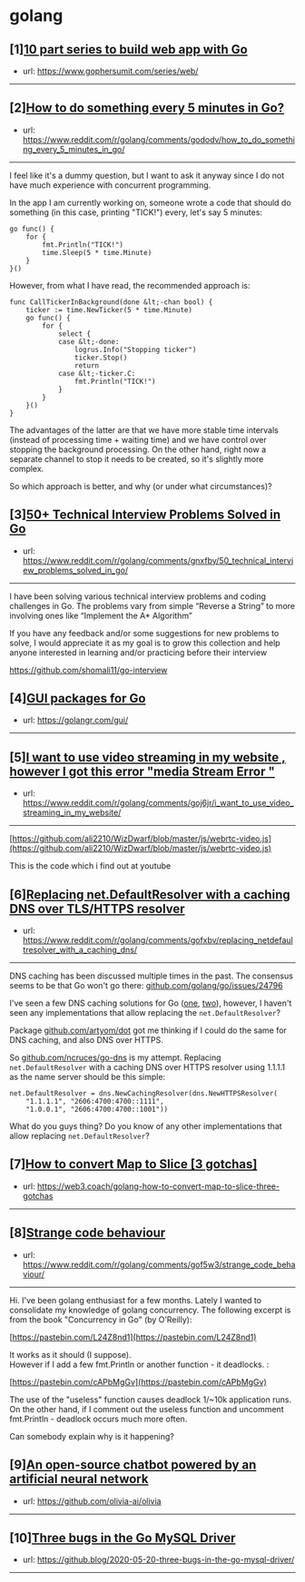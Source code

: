# golang
## [1][10 part series to build web app with Go](https://www.reddit.com/r/golang/comments/gobfe7/10_part_series_to_build_web_app_with_go/)
- url: https://www.gophersumit.com/series/web/
---

## [2][How to do something every 5 minutes in Go?](https://www.reddit.com/r/golang/comments/gododv/how_to_do_something_every_5_minutes_in_go/)
- url: https://www.reddit.com/r/golang/comments/gododv/how_to_do_something_every_5_minutes_in_go/
---
I feel like it's a dummy question, but I want to ask it anyway since I do not have much experience with concurrent programming.

In the app I am currently working on, someone wrote a code that should do something (in this case, printing "TICK!") every, let's say 5 minutes:

    go func() {
        for {
            fmt.Println("TICK!")
            time.Sleep(5 * time.Minute)
        }
    }()

However, from what I have read, the recommended approach is:

    func CallTickerInBackground(done &lt;-chan bool) {
        ticker := time.NewTicker(5 * time.Minute)
        go func() {
            for {
            	select {
            	case &lt;-done:
            		logrus.Info("Stopping ticker")
            		ticker.Stop()
            		return
            	case &lt;-ticker.C:
            		fmt.Println("TICK!")
            	}
            }
        }()
    }

The advantages of the latter are that we have more stable time intervals (instead of processing time + waiting time) and we have control over stopping the background processing. On the other hand, right now a separate channel to stop it needs to be created, so it's slightly more complex.

So which approach is better, and why (or under what circumstances)?
## [3][50+ Technical Interview Problems Solved in Go](https://www.reddit.com/r/golang/comments/gnxfby/50_technical_interview_problems_solved_in_go/)
- url: https://www.reddit.com/r/golang/comments/gnxfby/50_technical_interview_problems_solved_in_go/
---
I have been solving various technical interview problems and coding challenges in Go. The problems vary from simple “Reverse a String” to more involving ones like “Implement the A* Algorithm”

If you have any feedback and/or some suggestions for new problems to solve, I would appreciate it as my goal is to grow this collection and help anyone interested in learning and/or practicing before their interview 

https://github.com/shomali11/go-interview
## [4][GUI packages for Go](https://www.reddit.com/r/golang/comments/gojais/gui_packages_for_go/)
- url: https://golangr.com/gui/
---

## [5][I want to use video streaming in my website , however I got this error "media Stream Error "](https://www.reddit.com/r/golang/comments/goj6jr/i_want_to_use_video_streaming_in_my_website/)
- url: https://www.reddit.com/r/golang/comments/goj6jr/i_want_to_use_video_streaming_in_my_website/
---
 [https://github.com/ali2210/WizDwarf/blob/master/js/webrtc-video.js](https://github.com/ali2210/WizDwarf/blob/master/js/webrtc-video.js) 

This is the code which i find out at youtube
## [6][Replacing net.DefaultResolver with a caching DNS over TLS/HTTPS resolver](https://www.reddit.com/r/golang/comments/gofxbv/replacing_netdefaultresolver_with_a_caching_dns/)
- url: https://www.reddit.com/r/golang/comments/gofxbv/replacing_netdefaultresolver_with_a_caching_dns/
---
DNS caching has been discussed multiple times in the past. The consensus seems to be that Go won't go there: [github.com/golang/go/issues/24796](https://github.com/golang/go/issues/24796#issuecomment-383716244)

I've seen a few DNS caching solutions for Go ([one](https://github.com/rs/dnscache), [two](https://github.com/mercari/go-dnscache)), however, I haven't seen any implementations that allow replacing the `net.DefaultResolver`?

Package [github.com/artyom/dot](https://github.com/artyom/dot) got me thinking if I could do the same for DNS caching, and also DNS over HTTPS.

So [github.com/ncruces/go-dns](https://godoc.org/github.com/ncruces/go-dns) is my attempt.
Replacing `net.DefaultResolver` with a caching DNS over HTTPS resolver using 1.1.1.1 as the name server should be this simple:

    net.DefaultResolver = dns.NewCachingResolver(dns.NewHTTPSResolver(
    	"1.1.1.1", "2606:4700:4700::1111",
    	"1.0.0.1", "2606:4700:4700::1001"))

What do you guys thing? Do you know of any other implementations that allow replacing `net.DefaultResolver`?
## [7][How to convert Map to Slice [3 gotchas]](https://www.reddit.com/r/golang/comments/gofaoa/how_to_convert_map_to_slice_3_gotchas/)
- url: https://web3.coach/golang-how-to-convert-map-to-slice-three-gotchas
---

## [8][Strange code behaviour](https://www.reddit.com/r/golang/comments/gof5w3/strange_code_behaviour/)
- url: https://www.reddit.com/r/golang/comments/gof5w3/strange_code_behaviour/
---
Hi. I've been golang enthusiast for a few months. Lately I wanted to consolidate my knowledge of golang concurrency. The following excerpt is from the book "Concurrency in Go" (by O’Reilly):

 [https://pastebin.com/L24Z8nd1](https://pastebin.com/L24Z8nd1) 

It works as it should (I suppose).   
However if I add a few fmt.Println or another function - it deadlocks. :

 [https://pastebin.com/cAPbMgGv](https://pastebin.com/cAPbMgGv) 

The use of the "useless" function causes deadlock 1/\~10k application runs. On the other hand, if I comment out the useless function and uncomment fmt.Println - deadlock occurs much more often. 

Can somebody explain why is it happening?
## [9][An open-source chatbot powered by an artificial neural network](https://www.reddit.com/r/golang/comments/gnxyk9/an_opensource_chatbot_powered_by_an_artificial/)
- url: https://github.com/olivia-ai/olivia
---

## [10][Three bugs in the Go MySQL Driver](https://www.reddit.com/r/golang/comments/gnm94y/three_bugs_in_the_go_mysql_driver/)
- url: https://github.blog/2020-05-20-three-bugs-in-the-go-mysql-driver/
---

